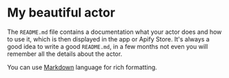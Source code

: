 # My beautiful actor

The `README.md` file contains a documentation what your actor does and how to use it,
which is then displayed in the app or Apify Store. It's always a good
idea to write a good `README.md`, in a few months not even you
will remember all the details about the actor.

You can use [Markdown](https://www.markdownguide.org/cheat-sheet)
language for rich formatting.
